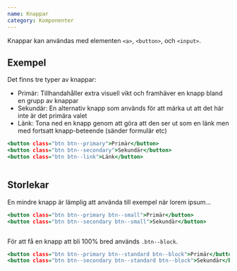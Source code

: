 ```yaml
---
name: Knappar
category: Komponenter
---
```


Knappar kan användas med elementen `<a>`, `<button>`, och `<input>`.

## Exempel

Det finns tre typer av knappar:

- Primär: Tillhandahåller extra visuell vikt och framhäver en knapp bland en grupp av knappar
- Sekundär: En alternativ knapp som används för att märka ut att det här inte är det primära valet
- Länk: Tona ned en knapp genom att göra att den ser ut som en länk men med fortsatt knapp-beteende (sänder formulär etc)

```types.html
<button class="btn btn--primary">Primär</button>
<button class="btn btn--secondary">Sekundär</button>
<button class="btn btn--link">Länk</button>
```
```types:_well/padded.css hidden
```

## Storlekar
En mindre knapp är lämplig att använda till exempel när lorem ipsum...

```small.html
<button class="btn btn--primary btn--small">Primär</button>
<button class="btn btn--secondary btn--small">Sekundär</button>
```
```small:_well/padded.css hidden
```

För att få en knapp att bli 100% bred används `.btn--block`.
```block.html
<button class="btn btn--primary btn--standard btn--block">Primär</button>
<button class="btn btn--secondary btn--standard btn--block">Sekundär</button>
```
```block:_well/padded.css hidden
```
